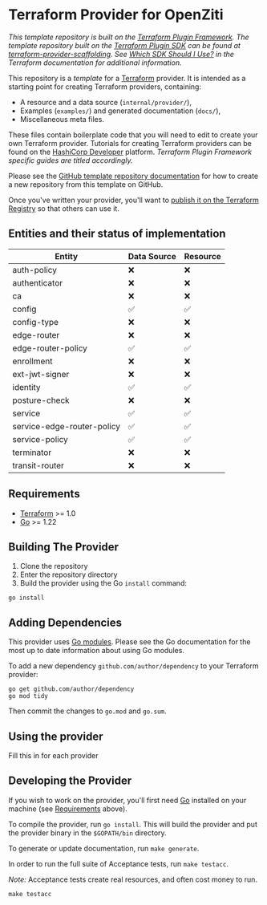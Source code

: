 # Terraform Provider for OpenZiti

_This template repository is built on the [Terraform Plugin Framework](https://github.com/hashicorp/terraform-plugin-framework). The template repository built on the [Terraform Plugin SDK](https://github.com/hashicorp/terraform-plugin-sdk) can be found at [terraform-provider-scaffolding](https://github.com/hashicorp/terraform-provider-scaffolding). See [Which SDK Should I Use?](https://developer.hashicorp.com/terraform/plugin/framework-benefits) in the Terraform documentation for additional information._

This repository is a *template* for a [Terraform](https://www.terraform.io) provider. It is intended as a starting point for creating Terraform providers, containing:

- A resource and a data source (`internal/provider/`),
- Examples (`examples/`) and generated documentation (`docs/`),
- Miscellaneous meta files.

These files contain boilerplate code that you will need to edit to create your own Terraform provider. Tutorials for creating Terraform providers can be found on the [HashiCorp Developer](https://developer.hashicorp.com/terraform/tutorials/providers-plugin-framework) platform. _Terraform Plugin Framework specific guides are titled accordingly._

Please see the [GitHub template repository documentation](https://help.github.com/en/github/creating-cloning-and-archiving-repositories/creating-a-repository-from-a-template) for how to create a new repository from this template on GitHub.

Once you've written your provider, you'll want to [publish it on the Terraform Registry](https://developer.hashicorp.com/terraform/registry/providers/publishing) so that others can use it.


## Entities and their status of implementation
| Entity                     | Data Source           | Resource            |
|----------------------------|-----------------------|---------------------|
| auth-policy               | ❌                   | ❌                  |
| authenticator             | ❌                   | ❌                  |
| ca                        | ❌                   | ❌                  |
| config                    | ✅                   | ✅                  |
| config-type               | ❌                   | ❌                  |
| edge-router               | ❌                   | ❌                  |
| edge-router-policy        | ✅                   | ✅                  |
| enrollment                | ❌                   | ❌                  |
| ext-jwt-signer            | ❌                   | ❌                  |
| identity                  | ✅                   | ✅                  |
| posture-check             | ❌                   | ❌                  |
| service                   | ✅                   | ✅                  |
| service-edge-router-policy| ✅                   | ✅                  |
| service-policy            | ✅                   | ✅                  |
| terminator                | ❌                   | ❌                  |
| transit-router            | ❌                   | ❌                  |



## Requirements

- [Terraform](https://developer.hashicorp.com/terraform/downloads) >= 1.0
- [Go](https://golang.org/doc/install) >= 1.22

## Building The Provider

1. Clone the repository
1. Enter the repository directory
1. Build the provider using the Go `install` command:

```shell
go install
```

## Adding Dependencies

This provider uses [Go modules](https://github.com/golang/go/wiki/Modules).
Please see the Go documentation for the most up to date information about using Go modules.

To add a new dependency `github.com/author/dependency` to your Terraform provider:

```shell
go get github.com/author/dependency
go mod tidy
```

Then commit the changes to `go.mod` and `go.sum`.

## Using the provider

Fill this in for each provider

## Developing the Provider

If you wish to work on the provider, you'll first need [Go](http://www.golang.org) installed on your machine (see [Requirements](#requirements) above).

To compile the provider, run `go install`. This will build the provider and put the provider binary in the `$GOPATH/bin` directory.

To generate or update documentation, run `make generate`.

In order to run the full suite of Acceptance tests, run `make testacc`.

*Note:* Acceptance tests create real resources, and often cost money to run.

```shell
make testacc
```

